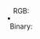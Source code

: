 <!DOCTYPE html>
<html lang="en">
<head>
  <meta charset="UTF-8">
  <meta name="viewport" content="width=device-width, initial-scale=1.0">
  <title>Color Wheel</title>
  <style>
    body {
      display: flex;
      align-items: center;
      justify-content: center;
      height: 100vh;
      margin: 0;
    }
    canvas {
      border: 2px solid #000;
      cursor: crosshair;
    }
    #colorInfo {
      text-align: center;
    }
  </style>
</head>
<body>
  <canvas id="colorWheel" width="400" height="400"></canvas>
  <div id="colorInfo">
    <p id="rgbLabel">RGB: </p>
    <p id="binaryLabel">Binary: </p>
  </div>

  <script>
    const canvas = document.getElementById('colorWheel');
    const ctx = canvas.getContext('2d');
    const colorInfo = document.getElementById('colorInfo');
    const rgbLabel = document.getElementById('rgbLabel');
    const binaryLabel = document.getElementById('binaryLabel');

    function drawColorWheel() {
      const radius = canvas.width / 2;
      const centerX = canvas.width / 2;
      const centerY = canvas.height / 2;

      for (let angle = 0; angle < 360; angle++) {
        const startAngle = (angle * Math.PI) / 180;
        const endAngle = ((angle + 1) * Math.PI) / 180;
        const color = hsvToRgb(angle, 1, 1);
        ctx.beginPath();
        ctx.moveTo(centerX, centerY);
        ctx.arc(centerX, centerY, radius, startAngle, endAngle);
        ctx.fillStyle = `rgb(${color[0]}, ${color[1]}, ${color[2]})`;
        ctx.fill();
      }
    }

    function hsvToRgb(h, s, v) {
      h = (h + 360) % 360; // Ensure h is between 0 and 360 degrees
      h /= 360;
      s = Math.min(1, Math.max(0, s));
      v = Math.min(1, Math.max(0, v));

      let r, g, b;
      const i = Math.floor(h * 6);
      const f = h * 6 - i;
      const p = v * (1 - s);
      const q = v * (1 - f * s);
      const t = v * (1 - (1 - f) * s);

      switch (i % 6) {
        case 0: r = v; g = t; b = p; break;
        case 1: r = q; g = v; b = p; break;
        case 2: r = p; g = v; b = t; break;
        case 3: r = p; g = q; b = v; break;
        case 4: r = t; g = p; b = v; break;
        case 5: r = v; g = p; b = q; break;
      }

      return [Math.round(r * 255), Math.round(g * 255), Math.round(b * 255)];
    }

    function updateColorInfo(x, y) {
      const radius = canvas.width / 2;
      const centerX = canvas.width / 2;
      const centerY = canvas.height / 2;
      const angle = Math.atan2(y - centerY, x - centerX);
      const distance = Math.sqrt((x - centerX) ** 2 + (y - centerY) ** 2);
      const normalizedDistance = Math.min(1, Math.max(0, distance / radius));
      const color = hsvToRgb((angle * 180) / Math.PI, normalizedDistance, 1);

      rgbLabel.textContent = `RGB: ${color[0]}, ${color[1]}, ${color[2]}`;
      binaryLabel.textContent = `Binary: ${rgbToBinary(color)}`;
    }

    function rgbToBinary(rgb) {
      return `${rgb[0].toString(2).padStart(8, '0')} ${rgb[1].toString(2).padStart(8, '0')} ${rgb[2].toString(2).padStart(8, '0')}`;
    }

    drawColorWheel();

    canvas.addEventListener('mousemove', (event) => {
      const rect = canvas.getBoundingClientRect();
      const x = event.clientX - rect.left;
      const y = event.clientY - rect.top;

      updateColorInfo(x, y);
    });
  </script>
</body>
</html>
